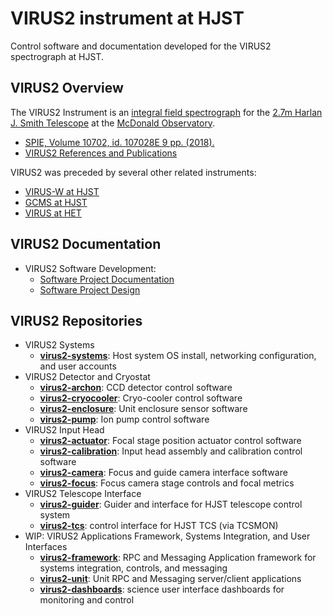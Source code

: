 # VIRUS2 instrument at HJST

Control software and documentation developed for the VIRUS2 spectrograph at HJST.

## VIRUS2 Overview

The VIRUS2 Instrument is an [integral field spectrograph](https://en.wikipedia.org/wiki/Integral_field_spectrograph) for the [2.7m Harlan J. Smith Telescope](https://mcdonald.utexas.edu/research-facilities/HJST) at the [McDonald Observatory](https://mcdonald.utexas.edu).
- [SPIE, Volume 10702, id. 107028E 9 pp. (2018).](https://ui.adsabs.harvard.edu/abs/2018SPIE10702E..8EL/abstract)
- [VIRUS2 References and Publications](https://github.com/mcdo-hjst/virus2-docs/virus2-references.md)

VIRUS2 was preceded by several other related instruments:
- [VIRUS-W at HJST](https://mcdonald.utexas.edu/research-facilities/HJST/VIRUS-W)
- [GCMS at HJST](https://mcdonald.utexas.edu/research-facilities/HJST/gcms)
- [VIRUS at HET](https://hydra.as.utexas.edu/?a=help&h=108)

## VIRUS2 Documentation

- VIRUS2 Software Development: 
    - [Software Project Documentation](https://github.com/mcdo-hjst/virus2-docs/blob/main/virus2-docs.md)
    - [Software Project Design](https://github.com/mcdo-hjst/virus2-docs/blob/main/virus2-system-design.md)

## VIRUS2 Repositories

- VIRUS2 Systems
    - **[virus2-systems](https://github.com/mcdo-hjst/virus2-systems/)**: Host system OS install, networking configuration, and user accounts
- VIRUS2 Detector and Cryostat
    - **[virus2-archon](https://github.com/mcdo-hjst/virus2-archon/)**: CCD detector control software
    - **[virus2-cryocooler](https://github.com/mcdo-hjst/virus2-cryocooler/)**: Cryo-cooler control software
    - **[virus2-enclosure](https://github.com/mcdo-hjst/virus2-enclosure/)**: Unit enclosure sensor software
    - **[virus2-pump](https://github.com/mcdo-hjst/virus2-pump/)**: Ion pump control software
- VIRUS2 Input Head
    - **[virus2-actuator](https://github.com/mcdo-hjst/virus2-actuator/)**: Focal stage position actuator control software
    - **[virus2-calibration](https://github.com/mcdo-hjst/virus2-calibration)**: Input head assembly and calibration control software
    - **[virus2-camera](https://github.com/mcdo-hjst/virus2-camera/)**: Focus and guide camera interface software
    - **[virus2-focus](https://github.com/mcdo-hjst/virus2-focus/)**: Focus camera stage controls and focal metrics
- VIRUS2 Telescope Interface
    - **[virus2-guider](https://github.com/mcdo-hjst/virus2-guider/)**: Guider and interface for HJST telescope control system
    - **[virus2-tcs](https://github.com/mcdo-hjst/virus2-tcs/)**: control interface for HJST TCS (via TCSMON)
- WIP: VIRUS2 Applications Framework, Systems Integration, and User Interfaces 
    - **[virus2-framework](https://github.com/mcdo-hjst/virus2-framework/)**: RPC and Messaging Application framework for systems integration, controls, and messaging
    - **[virus2-unit](https://github.com/mcdo-hjst/virus2-unit/)**: Unit RPC and Messaging server/client applications
    - **[virus2-dashboards](https://github.com/mcdo-hjst/virus2-dashboards/)**: science user interface dashboards for monitoring and control

